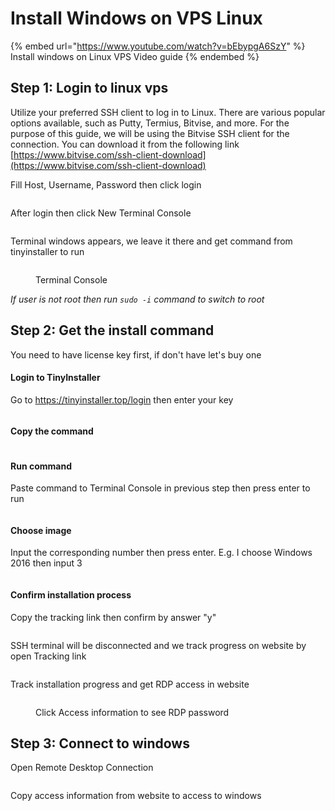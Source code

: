 # Install Windows on VPS Linux

{% embed url="https://www.youtube.com/watch?v=bEbypgA6SzY" %}
Install windows on Linux VPS Video guide
{% endembed %}

## Step 1: Login to linux vps

Utilize your preferred SSH client to log in to Linux. There are various popular options available, such as Putty, Termius, Bitvise, and more. For the purpose of this guide, we will be using the Bitvise SSH client for the connection. You can download it from the following link [https://www.bitvise.com/ssh-client-download](https://www.bitvise.com/ssh-client-download)



Fill Host, Username, Password then click login

<figure><img src="../.gitbook/assets/image (21).png" alt=""><figcaption></figcaption></figure>



After login then click New Terminal Console

<figure><img src="../.gitbook/assets/image (2) (1) (1) (1).png" alt=""><figcaption></figcaption></figure>

Terminal windows appears, we leave it there and get command from tinyinstaller to run

<figure><img src="../.gitbook/assets/image (29).png" alt=""><figcaption><p>Terminal Console</p></figcaption></figure>

_If user is not root then run `sudo -i` command to switch to root_



## Step 2: Get the install command

You need to have license key first, if don't have let's buy one

#### Login to TinyInstaller

Go to https://tinyinstaller.top/login then enter your key

<figure><img src="../.gitbook/assets/image (30).png" alt=""><figcaption></figcaption></figure>

#### Copy the command

<figure><img src="../.gitbook/assets/image (13).png" alt=""><figcaption></figcaption></figure>

#### Run command

Paste command to Terminal Console in previous step then press enter to run

<figure><img src="../.gitbook/assets/image (12).png" alt=""><figcaption></figcaption></figure>

#### Choose image

Input the corresponding number then press enter. E.g. I choose Windows 2016 then input 3

<figure><img src="../.gitbook/assets/image (22) (1).png" alt=""><figcaption></figcaption></figure>

#### Confirm installation process

Copy the tracking link then confirm by answer "y"

<figure><img src="../.gitbook/assets/image (11).png" alt=""><figcaption></figcaption></figure>

SSH terminal will be disconnected and we track progress on website by open Tracking link

<figure><img src="../.gitbook/assets/image (3).png" alt=""><figcaption></figcaption></figure>

Track installation progress and get RDP access in website

<figure><img src="../.gitbook/assets/image (15) (2).png" alt=""><figcaption><p>Click Access information to see RDP password</p></figcaption></figure>

## Step 3: Connect to windows

Open Remote Desktop Connection

<figure><img src="../.gitbook/assets/image (31).png" alt=""><figcaption></figcaption></figure>

Copy access information from website to access to windows

<figure><img src="../.gitbook/assets/image (28).png" alt=""><figcaption></figcaption></figure>
